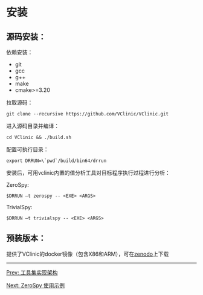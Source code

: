 # 安装

## 源码安装：

依赖安装：
- git
- gcc
- g++
- make
- cmake>=3.20

拉取源码：
```
git clone --recursive https://github.com/VClinic/VClinic.git
```

进入源码目录并编译：
```
cd VClinic && ./build.sh
```

配置可执行目录：
```
export DRRUN=\`pwd`/build/bin64/drrun
```

安装后，可用vclinic内置的值分析工具对目标程序执行过程进行分析：

ZeroSpy:
```
$DRRUN –t zerospy -- <EXE> <ARGS>
```

TrivialSpy:  
```
$DRRUN –t trivialspy -- <EXE> <ARGS>
```

## 预装版本：
提供了VClinic的docker镜像（包含X86和ARM），可在[zenodo](https://doi.org/10.5281/zenodo.7311322)上下载

---

[Prev: 工具集实现架构](Overview.md)

[Next: ZeroSpy 使用示例](ZeroSpy.md)